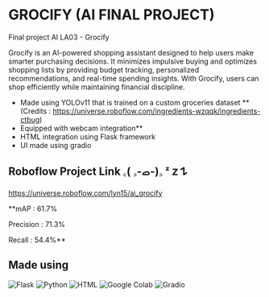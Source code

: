 # GROCIFY (AI FINAL PROJECT)
Final project AI LA03 - Grocify

Grocify is an AI-powered shopping assistant designed to help users make smarter purchasing decisions. It minimizes impulsive buying and optimizes shopping lists by providing budget tracking, personalized recommendations, and real-time spending insights. With Grocify, users can shop efficiently while maintaining financial discipline.

- Made using YOLOv11 that is trained on a custom groceries dataset **(Credits : https://universe.roboflow.com/ingredients-wzqqk/ingredients-ctbug)
- Equipped with webcam integration**
- HTML integration using Flask framework
- UI made using gradio


## Roboflow Project Link ‎꜀( ꜆-ࡇ-)꜆ ᶻ 𝗓 𐰁 
https://universe.roboflow.com/lyn15/ai_grocify 

**mAP : 61.7%

Precision : 71.3%

Recall : 54.4%**

## Made using
![Flask](https://img.shields.io/badge/Flask-000?logo=flask&logoColor=fff)
![Python](https://img.shields.io/badge/Python-3776AB?logo=python&logoColor=fff)
![HTML](https://img.shields.io/badge/HTML-%23E34F26.svg?logo=html5&logoColor=white)
![Google Colab](https://img.shields.io/badge/Google%20Colab-F9AB00?logo=googlecolab&logoColor=fff)
![Gradio](https://img.shields.io/badge/Gradio-FF6F00?style=for-the-badge&logo=gradio&logoColor=white)


